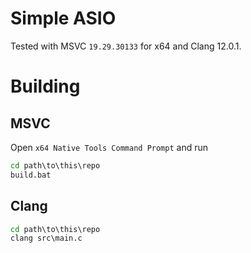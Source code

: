 # Simple ASIO

Tested with MSVC `19.29.30133` for x64 and Clang 12.0.1.

# Building

## MSVC

Open `x64 Native Tools Command Prompt` and run

```bat
cd path\to\this\repo
build.bat
```

## Clang

```bat
cd path\to\this\repo
clang src\main.c
```
